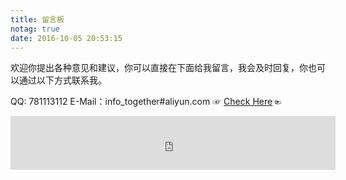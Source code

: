 ```yaml
---
title: 留言板
notag: true
date: 2016-10-05 20:53:15
---
```


欢迎你提出各种意见和建议，你可以直接在下面给我留言，我会及时回复，你也可以通过以下方式联系我。

QQ: 781113112
E-Mail：info_together#aliyun.com ☞ [Check Here](mailto:info_together@aliyun.com)☜
</br>

<iframe frameborder="no" border="0" marginwidth="0" marginheight="0" width=520 height=86 src="http://music.163.com/outchain/player?type=2&id=409031076&auto=0&height=66"></iframe>

